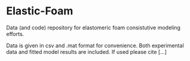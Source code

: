 # Elastic-Foam
Data (and code) repository for elastomeric foam consistutive modeling efforts.

Data is given in csv and .mat format for convenience. Both experimental data and fitted model results are included.  If used please cite [...]
